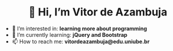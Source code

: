 <h1 align = "center">👋 Hi, I’m Vitor de Azambuja</h1>
<ul>
  <li>👀 I’m interested in: <strong>learning more about programming</strong></li>
  <li>🌱 I’m currently learning: <strong>jQuery and Bootstrap</strong></li>
  <li>📫 How to reach me: <strong>vitordeazambuja@edu.uniube.br</strong></li>
</ul>
